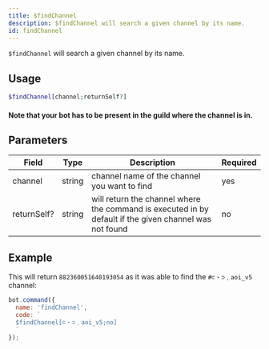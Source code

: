 ```yaml
---
title: $findChannel 
description: $findChannel will search a given channel by its name.
id: findChannel
---
```


`$findChannel` will search a given channel by its name.

## Usage

```php
$findChannel[channel;returnSelf?]
```
#### Note that your bot has to be present in the guild where the channel is in.
## Parameters 


| Field        | Type    | Description                                                                                             | Required |
|--------------|---------|---------------------------------------------------------------------------------------------------------|----------|
| channel      | string  | channel name of the channel you want to find                                                            | yes      |
| returnSelf?  | string  | will return the channel where the command is executed in by default if the given channel was not found  | no       |


## Example

This will return `882360051640193054` as it was able to find the `#⊂・⊃﹐aoi_v5` channel:

```javascript
bot.command({
  name: 'findChannel',
  code: `
  $findChannel[⊂・⊃﹐aoi_v5;no]
  `
});
```
